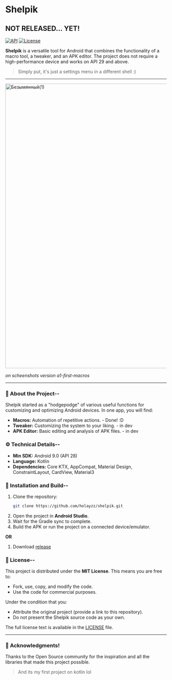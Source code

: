 # Shelpik
## NOT RELEASED... YET!

[![API](https://img.shields.io/badge/API-29%2B-brightgreen.svg?style=flat)](https://android-arsenal.com/api?level=29)
[![License](https://img.shields.io/badge/License-MIT-blue.svg)](https://opensource.org/licenses/MIT)

**Shelpik** is a versatile tool for Android that combines the functionality of a macro tool, a tweaker, and an APK editor. The project does not require a high-performance device and works on API 29 and above.

> Simply put, it's just a settings menu in a different shell :)
---

<img width="2088" height="886" alt="Безымянный(1)" src="https://github.com/user-attachments/assets/02f661f7-5818-40ed-9779-85efe23f0564" />

*on scheenshots version a1-first-macros*

---

### 📖 About the Project--

Shelpik started as a "hodgepodge" of various useful functions for customizing and optimizing Android devices. In one app, you will find:

*   **Macros:** Automation of repetitive actions. - Done! :D
*   **Tweaker:** Customizing the system to your liking. - in dev
*   **APK Editor:** Basic editing and analysis of APK files. - in dev

### ⚙️ Technical Details--

*   **Min SDK:** Android 9.0 (API 28)
*   **Language:** Kotlin
*   **Dependencies:** Core KTX, AppCompat, Material Design, ConstraintLayout, CardView, Material3

### 🚀 Installation and Build--

1.  Clone the repository:
    ```bash
    git clone https://github.com/holayzz/shelpik.git
    ```
2.  Open the project in **Android Studio**.
3.  Wait for the Gradle sync to complete.
4.  Build the APK or run the project on a connected device/emulator.

**OR**

1. Download [release](https://github.com/holayzz/Shelpik/releases)

### 📄 License--

This project is distributed under the **MIT License**.
This means you are free to:
- Fork, use, copy, and modify the code.
- Use the code for commercial purposes.

Under the condition that you:
- Attribute the original project (provide a link to this repository).
- Do not present the Shelpik source code as your own.

The full license text is available in the [LICENSE](LICENSE) file.

---

### 🤝 Acknowledgments!

Thanks to the Open Source community for the inspiration and all the libraries that made this project possible.
> And its my first project on kotlin lol
